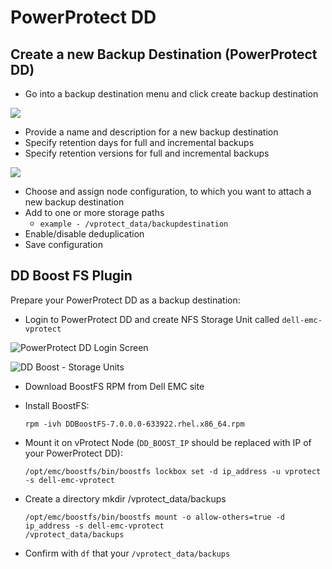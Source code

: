 # PowerProtect DD

## Create a new Backup Destination \(PowerProtect DD\)

* Go into a backup destination menu and click create backup destination

![](../../.gitbook/assets/backup-destination-add-bd.png)

* Provide a name and description for a new backup destination
* Specify retention days for full and incremental backups
* Specify retention versions for full and incremental backups

![](../../.gitbook/assets/backup-destination-set-retention.png)

* Choose and assign node configuration, to which you want to attach a new backup destination
* Add to one or more storage paths
  * `example - /vprotect_data/backupdestination` 
* Enable/disable deduplication
* Save configuration 

## DD Boost FS Plugin

Prepare your PowerProtect DD as a backup destination:

* Login to PowerProtect DD and create NFS Storage Unit called `dell-emc-vprotect`

![PowerProtect DD Login Screen](../../.gitbook/assets/powerprotect-dd-storage-unit.png)

![DD Boost - Storage Units](../../.gitbook/assets/powerprotect-dd-storage-unit2.png)

* Download BoostFS RPM from Dell EMC site
* Install BoostFS:

  ```text
  rpm -ivh DDBoostFS-7.0.0.0-633922.rhel.x86_64.rpm
  ```

* Mount it on vProtect Node \(`DD_BOOST_IP` should be replaced with IP of your PowerProtect DD\):

  ```text
  /opt/emc/boostfs/bin/boostfs lockbox set -d ip_address -u vprotect -s dell-emc-vprotect
  ```

* Create a directory mkdir /vprotect\_data/backups

  ```text
  /opt/emc/boostfs/bin/boostfs mount -o allow-others=true -d ip_address -s dell-emc-vprotect
  /vprotect_data/backups
  ```

* Confirm with `df` that your `/vprotect_data/backups`

